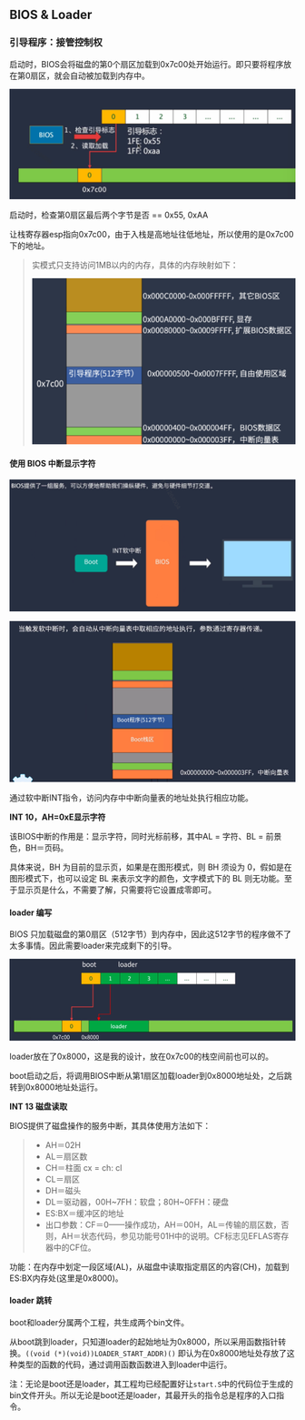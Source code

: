 ## BIOS & Loader

### 引导程序：接管控制权

启动时，BIOS会将磁盘的第0个扇区加载到0x7c00处开始运行。即只要将程序放在第0扇区，就会自动被加载到内存中。

![image-20230303130315046](1_bios_pic/image-20230303130315046.png)

启动时，检查第0扇区最后两个字节是否 == 0x55, 0xAA

让栈寄存器esp指向0x7c00，由于入栈是高地址往低地址，所以使用的是0x7c00下的地址。

> 实模式只支持访问1MB以内的内存，具体的内存映射如下：
>
> <img src="1_bios_pic/image-20230305170245836.png" alt="image-20230305170245836" style="zoom:80%;" />
>
> 
>
> 

#### 使用 BIOS 中断显示字符

![image-20230305165841790](1_bios_pic/image-20230305165841790.png)

![image-20230305165948514](1_bios_pic/image-20230305165948514.png)

通过软中断INT指令，访问内存中中断向量表的地址处执行相应功能。

**INT 10，AH=0xE显示字符**

该BIOS中断的作用是：显示字符，同时光标前移，其中AL = 字符、BL = 前景色，BH＝页码。

具体来说，BH 为目前的显示页，如果是在图形模式，则 BH 须设为 0，假如是在图形模式下，也可以设定 BL 来表示文字的颜色，文字模式下的 BL 则无功能。至于显示页是什么，不需要了解，只需要将它设置成零即可。



#### loader 编写

BIOS 只加载磁盘的第0扇区（512字节）到内存中，因此这512字节的程序做不了太多事情。因此需要loader来完成剩下的引导。

![image-20230305173147361](1_bios_pic/image-20230305173147361.png)

loader放在了0x8000，这是我的设计，放在0x7c00的栈空间前也可以的。

boot启动之后，将调用BIOS中断从第1扇区加载loader到0x8000地址处，之后跳转到0x8000地址处运行。



**INT 13 磁盘读取**

BIOS提供了磁盘操作的服务中断，其具体使用方法如下：

> - AH＝02H
> - AL＝扇区数
> - CH＝柱面 cx = ch: cl
> - CL＝扇区
> - DH＝磁头
> - DL＝驱动器，00H~7FH：软盘；80H~0FFH：硬盘
> - ES:BX＝缓冲区的地址
> - 出口参数：CF＝0——操作成功，AH＝00H，AL＝传输的扇区数，否则，AH＝状态代码，参见功能号01H中的说明。CF标志见EFLAS寄存器中的CF位。

功能：在内存中划定一段区域(AL)，从磁盘中读取指定扇区的内容(CH)，加载到ES:BX内存处(这里是0x8000)。



#### loader 跳转

boot和loader分属两个工程，共生成两个bin文件。

从boot跳到loader，只知道loader的起始地址为0x8000，所以采用函数指针转换。`((void (*)(void))LOADER_START_ADDR)()` 即认为在0x8000地址处存放了这种类型的函数的代码，通过调用函数函数进入到loader中运行。

注：无论是boot还是loader，其工程均已经配置好让`start.S`中的代码位于生成的bin文件开头。所以无论是boot还是loader，其最开头的指令总是程序的入口指令。



